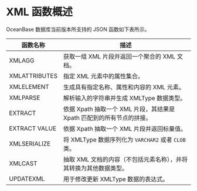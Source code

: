 # XML 函数概述

OceanBase 数据库当前版本所支持的 JSON 函数如下表所示。

| **函数名称** | **描述** |
| --- | --- |
| XMLAGG | 获取一组 XML 片段并返回一个聚合的 XML 文档。 |
| XMLATTRIBUTES | 指定 XML 元素中的属性集合。 |
| XMLELEMENT | 生成具有指定名称、属性和内容的 XML 元素。 |
| XMLPARSE  | 解析输入的字符串并生成 XMLType 数据类型。 |
| EXTRACT | 依据 Xpath 抽取一个 XML 片段，其结果是 Xpath 匹配到的所有节点的拼接。 |
| EXTRACT VALUE | 依据 Xpath 抽取一个 XML 片段并返回标量值。 |
| XMLSERIALIZE | 将 XMLType 数据序列化为 `VARCHAR2` 或者 `CLOB` 类。 |
| XMLCAST |抽取 XML 文档的内容（不包括元素名称），并将其转换为其他数据类型。 |
| UPDATEXML | 用于修改更新 XMLType 数据的表达式。 |

